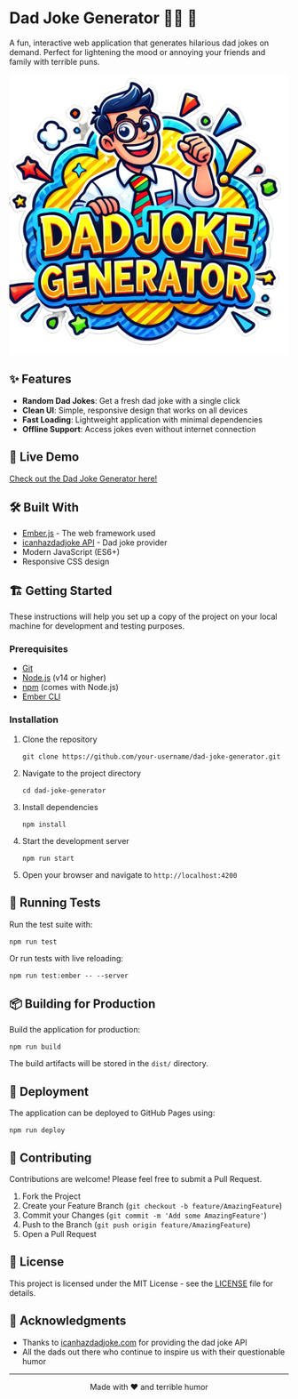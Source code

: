 # Dad Joke Generator 👨‍👦 🤣

A fun, interactive web application that generates hilarious dad jokes on demand. Perfect for lightening the mood or annoying your friends and family with terrible puns.

![Dad Joke Generator](public/file.png)

## ✨ Features

- **Random Dad Jokes**: Get a fresh dad joke with a single click
- **Clean UI**: Simple, responsive design that works on all devices
- **Fast Loading**: Lightweight application with minimal dependencies
- **Offline Support**: Access jokes even without internet connection

## 🚀 Live Demo

[Check out the Dad Joke Generator here!](https://your-username.github.io/dad-joke-generator)

## 🛠️ Built With

- [Ember.js](https://emberjs.com/) - The web framework used
- [icanhazdadjoke API](https://icanhazdadjoke.com/api) - Dad joke provider
- Modern JavaScript (ES6+)
- Responsive CSS design

## 🏗️ Getting Started

These instructions will help you set up a copy of the project on your local machine for development and testing purposes.

### Prerequisites

- [Git](https://git-scm.com/)
- [Node.js](https://nodejs.org/) (v14 or higher)
- [npm](https://www.npmjs.com/) (comes with Node.js)
- [Ember CLI](https://cli.emberjs.com/release/)

### Installation

1. Clone the repository
   ```
   git clone https://github.com/your-username/dad-joke-generator.git
   ```

2. Navigate to the project directory
   ```
   cd dad-joke-generator
   ```

3. Install dependencies
   ```
   npm install
   ```

4. Start the development server
   ```
   npm run start
   ```

5. Open your browser and navigate to `http://localhost:4200`

## 🧪 Running Tests

Run the test suite with:
```
npm run test
```

Or run tests with live reloading:
```
npm run test:ember -- --server
```

## 📦 Building for Production

Build the application for production:
```
npm run build
```

The build artifacts will be stored in the `dist/` directory.

## 🚢 Deployment

The application can be deployed to GitHub Pages using:
```
npm run deploy
```

## 🤝 Contributing

Contributions are welcome! Please feel free to submit a Pull Request.

1. Fork the Project
2. Create your Feature Branch (`git checkout -b feature/AmazingFeature`)
3. Commit your Changes (`git commit -m 'Add some AmazingFeature'`)
4. Push to the Branch (`git push origin feature/AmazingFeature`)
5. Open a Pull Request

## 📝 License

This project is licensed under the MIT License - see the [LICENSE](LICENSE) file for details.

## 🙏 Acknowledgments

- Thanks to [icanhazdadjoke.com](https://icanhazdadjoke.com/) for providing the dad joke API
- All the dads out there who continue to inspire us with their questionable humor

---

<p align="center">Made with ❤️ and terrible humor</p>
